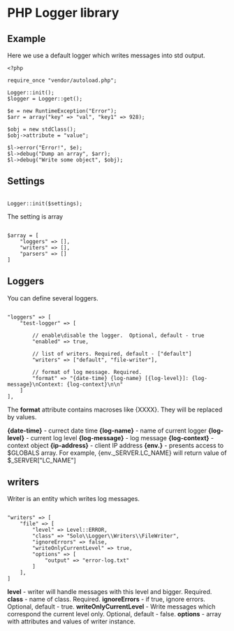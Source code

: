 # PHP Logger library

## Example

Here we use a default logger which writes messages into std output.

````
<?php

require_once "vendor/autoload.php";

Logger::init();
$logger = Logger::get();

$e = new RuntimeException("Error");
$arr = array("key" => "val", "key1" => 928);

$obj = new stdClass();
$obj->attribute = "value";

$l->error("Error!", $e);
$l->debug("Dump an array", $arr);
$l->debug("Write some object", $obj);
````

## Settings


````

Logger::init($settings);

````

The setting is array

````

$array = [
	"loggers" => [],
	"writers" => [],
	"parsers" => []
]

````

## Loggers

You can define several loggers.

````

"loggers" => [
	"test-logger" => [
	
		// enable\disable the logger.  Optional, default - true
		"enabled" => true,
		
		// list of writers. Required, default - ["default"]
		"writers" => ["default", "file-writer"],
		
		// format of log message. Required.
		"format" => "{date-time} {log-name} [{log-level}]: {log-message}\nContext: {log-context}\n\n"
	]
],

````

The **format** attribute contains macroses like {XXXX}. They will be replaced by values. 

**{date-time}** - currect date time
**{log-name}** - name of current logger
**{log-level}** - current log level 
**{log-message}** - log message
**{log-context}** - context object
**{ip-address}** - client IP address
**{env.}** - presents access to $GLOBALS array. For example, {env._SERVER.LC_NAME} will return value of $_SERVER["LC_NAME"]

## writers

Writer is an entity which writes log messages.

````

"writers" => [
	"file" => [
        "level" => Level::ERROR,
        "class" => "Solo\\Logger\\Writers\\FileWriter",
        "ignoreErrors" => false,
        "writeOnlyCurrentLevel" => true,
        "options" => [
            "output" => "error-log.txt"
        ]
    ],
]

````

**level** - writer will handle messages with this level and bigger. Required.
**class** - name of class. Required.
**ignoreErrors** - if true, ignore errors. Optional, default - true.
**writeOnlyCurrentLevel** - Write messages which correspond the current level only. Optional, default - false.
**options** - array with attributes and values of writer instance.
